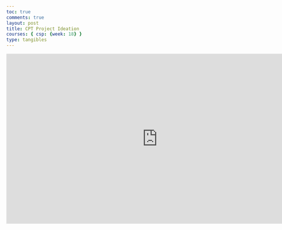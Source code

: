 ```yaml
---
toc: true
comments: true
layout: post
title: CPT Project Ideation
courses: { csp: {week: 18} }
type: tangibles
---
```


<iframe style="border: 1px solid rgba(0, 0, 0, 0.1);" width="800" height="450" src="https://www.figma.com/embed?embed_host=share&url=https%3A%2F%2Fwww.figma.com%2Ffile%2FtKXyehGx1NVe3PUUhHLcKK%2FReal-Estate-Frontend-UX-Design%3Ftype%3Dwhiteboard%26node-id%3D0%253A1%26t%3DJvQGWFHjTAOD60Pu-1" allowfullscreen></iframe>
